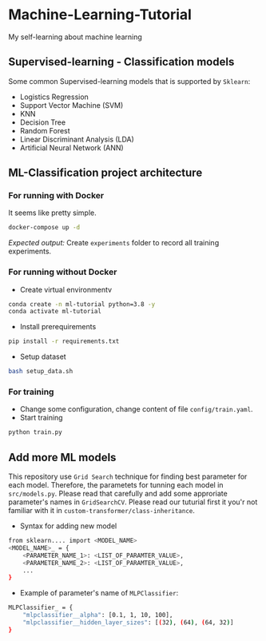 # Machine-Learning-Tutorial
My self-learning about machine learning

## Supervised-learning - Classification models

Some common Supervised-learning models that is supported by `Sklearn`:
- Logistics Regression
- Support Vector Machine (SVM)
- KNN
- Decision Tree
- Random Forest
- Linear Discriminant Analysis (LDA)
- Artificial Neural Network (ANN)

## ML-Classification project architecture
### For running with Docker
It seems like pretty simple.
```bash
docker-compose up -d
``` 
*Expected output:* Create `experiments` folder to record all training experiments.
### For running without Docker 
- Create virtual environmentv
```bash
conda create -n ml-tutorial python=3.8 -y
conda activate ml-tutorial
```
- Install prerequirements
```bash
pip install -r requirements.txt
```
- Setup dataset
```bash
bash setup_data.sh
```
### For training
- Change some configuration, change content of file `config/train.yaml`.
- Start training
```bash
python train.py
```

## Add more ML models
This repository use `Grid Search` technique for finding best parameter for each model. Therefore, the parametets for tunning each model in `src/models.py`. Please read that carefully and add some approriate parameter's names in `GridSearchCV`. Please read our tuturial first it you'r not familiar with it in `custom-transformer/class-inheritance`.

- Syntax for adding new model
```bash
from sklearn.... import <MODEL_NAME>
<MODEL_NAME>_ = {
    <PARAMETER_NAME_1>: <LIST_OF_PARAMTER_VALUE>,
    <PARAMETER_NAME_2>: <LIST_OF_PARAMTER_VALUE>, 
    ...
}

```
- Example of parameter's name of `MLPClassifier`:
```bash
MLPClassifier_ = {
    "mlpclassifier__alpha": [0.1, 1, 10, 100],
    "mlpclassifier__hidden_layer_sizes": [(32), (64), (64, 32)]
}
```

